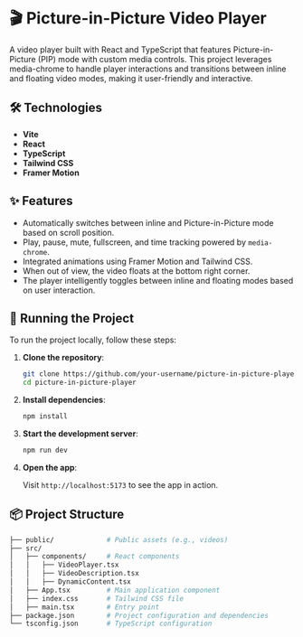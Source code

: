 # 🎬 Picture-in-Picture Video Player

A video player built with React and TypeScript that features Picture-in-Picture (PIP) mode with custom media controls. This project leverages media-chrome to handle player interactions and transitions between inline and floating video modes, making it user-friendly and interactive.

## 🛠️ Technologies

- **Vite**
- **React**
- **TypeScript**
- **Tailwind CSS**
- **Framer Motion**

## ✨ Features

- Automatically switches between inline and Picture-in-Picture mode based on scroll position.
- Play, pause, mute, fullscreen, and time tracking powered by `media-chrome`.
- Integrated animations using Framer Motion and Tailwind CSS.
- When out of view, the video floats at the bottom right corner.
- The player intelligently toggles between inline and floating modes based on user interaction.

## 🚦 Running the Project

To run the project locally, follow these steps:

1. **Clone the repository**:

    ```bash
    git clone https://github.com/your-username/picture-in-picture-player.git
    cd picture-in-picture-player
    ```

2. **Install dependencies**:

    ```bash
    npm install
    ```

3. **Start the development server**:

    ```bash
    npm run dev
    ```

4. **Open the app**:

    Visit `http://localhost:5173` to see the app in action.



## 📦 Project Structure

```bash
├── public/             # Public assets (e.g., videos)
├── src/
│   ├── components/     # React components
│   │   ├── VideoPlayer.tsx
│   │   ├── VideoDescription.tsx
│   │   ├── DynamicContent.tsx
│   ├── App.tsx         # Main application component
│   ├── index.css       # Tailwind CSS file
│   ├── main.tsx        # Entry point
├── package.json        # Project configuration and dependencies
└── tsconfig.json       # TypeScript configuration
```